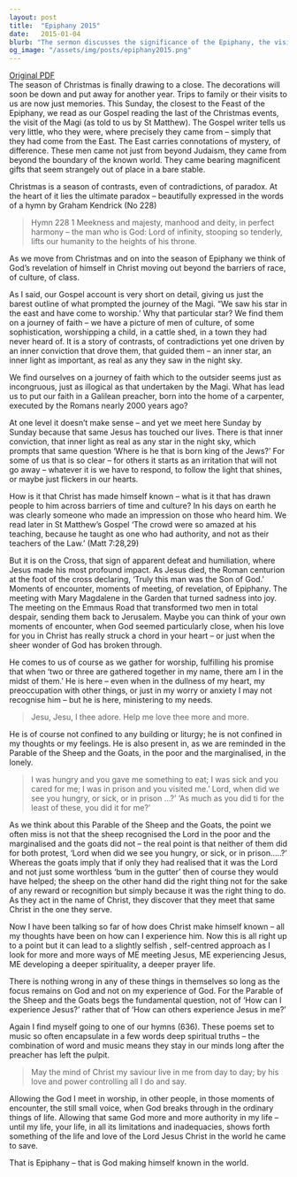 ```yaml
---
layout: post
title:  "Epiphany 2015"
date:   2015-01-04
blurb: "The sermon discusses the significance of the Epiphany, the visit of the Magi, and the paradoxes of Christmas. It emphasizes the journey of faith, the impact of Jesus' teachings, and the importance of recognizing Jesus in our lives and in others. The sermon concludes with the challenge of allowing God's authority in our lives, thereby reflecting the life and love of Jesus Christ in the world."
og_image: "/assets/img/posts/epiphany2015.png"
---
```

[Original PDF](/assets/pdf/epiphany2015.pdf)    
The season of Christmas is finally drawing to a close. The decorations will soon be down and put away for another year. Trips to family or their visits to us are now just memories. This Sunday, the closest to the Feast of the Epiphany, we read as our Gospel reading the last of the Christmas events, the visit of the Magi (as told to us by St Matthew). The Gospel writer tells us very little, who they were, where precisely they came from – simply that they had come from the East. The East carries connotations of mystery, of difference. These men came not just from beyond Judaism, they came from beyond the boundary of the known world. They came bearing magnificent gifts that seem strangely out of place in a bare stable.

Christmas is a season of contrasts, even of contradictions, of paradox. At the heart of it lies the ultimate paradox – beautifully expressed in the words of a hymn by Graham Kendrick (No 228)

> Hymn 228
> 1 Meekness and majesty,
> manhood and deity,
> in perfect harmony –
> the man who is God:
> Lord of infinity,
> stooping so tenderly,
> lifts our humanity
to the heights of his throne.

As we move from Christmas and on into the season of Epiphany we think of God’s revelation of himself in Christ moving out beyond the barriers of race, of culture, of class.

As I said, our Gospel account is very short on detail, giving us just the barest outline of what prompted the journey of the Magi. “We saw his star in the east and have come to worship.’ Why that particular star? We find them on a journey of faith – we have a picture of men of culture, of some sophistication, worshipping a child, in a cattle shed, in a town they had never heard of. It is a story of contrasts, of contradictions yet one driven by an inner conviction that drove them, that guided them – an inner star, an inner light as important, as real as any they saw in the night sky.

We find ourselves on a journey of faith which to the outsider seems just as incongruous, just as illogical as that undertaken by the Magi. What has lead us to put our faith in a Galilean preacher, born into the home of a carpenter, executed by the Romans nearly 2000 years ago?

At one level it doesn’t make sense – and yet we meet here Sunday by Sunday because that same Jesus has touched our lives. There is that inner conviction, that inner light as real as any star in the night sky, which prompts that same question ‘Where is he that is born king of the Jews?’ For some of us that is so clear – for others it starts as an irritation that will not go away – whatever it is we have to respond, to follow the light that shines, or maybe just flickers in our hearts.

How is it that Christ has made himself known – what is it that has drawn people to him across barriers of time and culture? In his days on earth he was clearly someone who made an impression on those who heard him. We read later in St Matthew’s Gospel ‘The crowd were so amazed at his teaching, because he taught as one who had authority, and not as their teachers of the Law.’ (Matt 7:28,29)

But it is on the Cross, that sign of apparent defeat and humiliation, where Jesus made his most profound impact. As Jesus died, the Roman centurion at the foot of the cross declaring, ‘Truly this man was the Son of God.’ Moments of encounter, moments of meeting, of revelation, of Epiphany. The meeting with Mary Magdalene in the Garden that turned sadness into joy. The meeting on the Emmaus Road that transformed two men in total despair, sending them back to Jerusalem. Maybe you can think of your own moments of encounter, when God seemed particularly close, when his love for you in Christ has really struck a chord in your heart – or just when the sheer wonder of God has broken through.

He comes to us of course as we gather for worship, fulfilling his promise that when ‘two or three are gathered together in my name, there am I in the midst of them.’ He is here – even when in the dullness of my heart, my preoccupation with other things, or just in my worry or anxiety I may not recognise him – but he is here, ministering to my needs.

> Jesu, Jesu, I thee adore.
> Help me love thee more and more.

He is of course not confined to any building or liturgy; he is not confined in my thoughts or my feelings. He is also present in, as we are reminded in the Parable of the Sheep and the Goats, in the poor and the marginalised, in the lonely.

> I was hungry and you gave me something to eat; I was sick and you cared for me; I was in prison and you visited me.’
> Lord, when did we see you hungry, or sick, or in prison …?’
> ‘As much as you did ti for the least of these, you did it for me?’

As we think about this Parable of the Sheep and the Goats, the point we often miss is not that the sheep recognised the Lord in the poor and the marginalised and the goats did not – the real point is that neither of them did for both protest, ‘Lord when did we see you hungry, or sick, or in prison…..?’ Whereas the goats imply that if only they had realised that it was the Lord and not just some worthless ‘bum in the gutter’ then of course they would have helped; the sheep on the other hand did the right thing not for the sake of any reward or recognition but simply because it was the right thing to do. As they act in the name of Christ, they discover that they meet that same Christ in the one they serve.

Now I have been talking so far of how does Christ make himself known – all my thoughts have been on how can I experience him. Now this is all right up to a point but it can lead to a slightly selfish , self-centred approach as I look for more and more ways of ME meeting Jesus, ME experiencing Jesus, ME developing a deeper spirituality, a deeper prayer life.

There is nothing wrong in any of these things in themselves so long as the focus remains on God and not on my experience of God. For the Parable of the Sheep and the Goats begs the fundamental question, not of ‘How can I experience Jesus?’ rather that of ‘How can others experience Jesus in me?’

Again I find myself going to one of our hymns (636). These poems set to music so often encapsulate in a few words deep spiritual truths – the combination of word and music means they stay in our minds long after the preacher has left the pulpit.

> May the mind of Christ my saviour
> live in me from day to day;
> by his love and power controlling
> all I do and say.

Allowing the God I meet in worship, in other people, in those moments of encounter, the still small voice, when God breaks through in the ordinary things of life. Allowing that same God more and more authority in my life – until my life, your life, in all its limitations and inadequacies, shows forth something of the life and love of the Lord Jesus Christ in the world he came to save.

That is Epiphany – that is God making himself known in the world.
